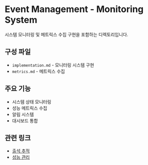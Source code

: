 # Event Management - Monitoring System

시스템 모니터링 및 메트릭스 수집 구현을 포함하는 디렉토리입니다.

## 구성 파일
- `implementation.md` - 모니터링 시스템 구현
- `metrics.md` - 메트릭스 수집

## 주요 기능
- 시스템 상태 모니터링
- 성능 메트릭스 수집
- 알림 시스템
- 대시보드 통합

## 관련 링크
- [출석 추적](../attendance/README.md)
- [성능 관리](../../core/performance/README.md)
